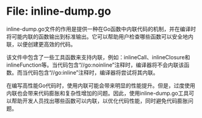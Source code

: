 # File: inline-dump.go

inline-dump.go文件的作用是提供一种在Go函数中内联代码的机制，并在编译时将可能内联的函数输出到标准输出。它可以帮助用户检查哪些函数可以安全地内联，以便创建更高效的代码。

该文件中包含了一些工具函数来支持内联，例如：inlineCall、inlineClosure和inlineFunction等。当代码包含“//go:noinline”注释时，编译器将不会内联该函数。而当代码包含“//go:inline”注释时，编译器将尝试将其内联。

在编写高性能Go代码时，使用内联可能会带来明显的性能提升。但是，过度使用内联也会带来代码膨胀和复杂性增加的问题。因此，使用inline-dump.go工具可以帮助开发人员找出哪些函数可以内联，以优化代码性能，同时避免代码膨胀问题。

